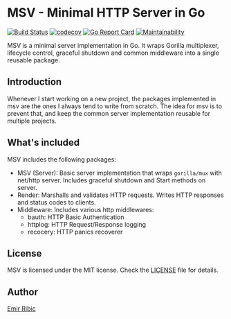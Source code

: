 # MSV - Minimal HTTP Server in Go

[![Build Status](https://travis-ci.org/ribice/msv.svg?branch=master)](https://travis-ci.org/ribice/msv)
[![codecov](https://codecov.io/gh/ribice/msv/branch/master/graph/badge.svg)](https://codecov.io/gh/ribice/msv)
[![Go Report Card](https://goreportcard.com/badge/github.com/ribice/msv)](https://goreportcard.com/report/github.com/ribice/msv)
[![Maintainability](https://api.codeclimate.com/v1/badges/c3cb09dbc0bc43186464/maintainability)](https://codeclimate.com/github/ribice/msv/maintainability)

MSV is a minimal server implementation in Go. It wraps Gorilla multiplexer, lifecycle control, graceful shutdown and common middleware into a single reusable package.

## Introduction

Whenever I start working on a new project, the packages implemented in msv are the ones I always tend to write from scratch. The idea for msv is to prevent that, and keep the common server implementation reusable for multiple projects.

## What's included

MSV includes the following packages:

- MSV (Server): Basic server implementation that wraps `gorilla/mux` with net/http server. Includes graceful shutdown and Start methods on server.
- Render: Marshalls and validates HTTP requests. Writes HTTP responses and status codes to clients.
- Middleware: Includes various http middlewares:
    - bauth: HTTP Basic Authentication
    - httplog: HTTP Request/Response logging
    - recocery: HTTP panics recoverer

## License

MSV is licensed under the MIT license. Check the [LICENSE](LICENSE.md) file for details.

## Author

[Emir Ribic](https://ribice.ba)